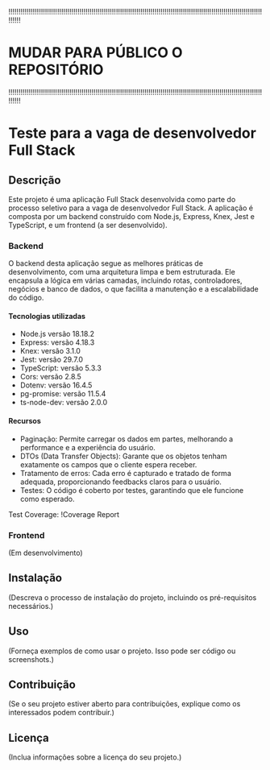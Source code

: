 



!!!!!!!!!!!!!!!!!!!!!!!!!!!!!!!!!!!!!!!!!!!!!!!!!!!!!!!!!!!!!!!!!!!!!!!!!!!!!!!!!!!!!!!!!!!!!!!!!!!!!!!!!!!!!!!!!!!!!!!!!!!!!!!!!!!
# MUDAR PARA PÚBLICO O REPOSITÓRIO

!!!!!!!!!!!!!!!!!!!!!!!!!!!!!!!!!!!!!!!!!!!!!!!!!!!!!!!!!!!!!!!!!!!!!!!!!!!!!!!!!!!!!!!!!!!!!!!!!!!!!!!!!!!!!!!!!!!!!!!!!!!!!!!!!!!


# Teste para a vaga de desenvolvedor Full Stack

## Descrição

Este projeto é uma aplicação Full Stack desenvolvida como parte do processo seletivo para a vaga de desenvolvedor Full Stack. A aplicação é composta por um backend construído com Node.js, Express, Knex, Jest e TypeScript, e um frontend (a ser desenvolvido).

### Backend

O backend desta aplicação segue as melhores práticas de desenvolvimento, com uma arquitetura limpa e bem estruturada. Ele encapsula a lógica em várias camadas, incluindo rotas, controladores, negócios e banco de dados, o que facilita a manutenção e a escalabilidade do código.

#### Tecnologias utilizadas

- Node.js versão 18.18.2
- Express: versão 4.18.3
- Knex: versão 3.1.0
- Jest: versão 29.7.0
- TypeScript: versão 5.3.3
- Cors: versão 2.8.5
- Dotenv: versão 16.4.5
- pg-promise: versão 11.5.4
- ts-node-dev: versão 2.0.0

#### Recursos

- Paginação: Permite carregar os dados em partes, melhorando a performance e a experiência do usuário.
- DTOs (Data Transfer Objects): Garante que os objetos tenham exatamente os campos que o cliente espera receber.
- Tratamento de erros: Cada erro é capturado e tratado de forma adequada, proporcionando feedbacks claros para o usuário.
- Testes: O código é coberto por testes, garantindo que ele funcione como esperado.

Test Coverage:
!Coverage Report

### Frontend

(Em desenvolvimento)

## Instalação

(Descreva o processo de instalação do projeto, incluindo os pré-requisitos necessários.)

## Uso

(Forneça exemplos de como usar o projeto. Isso pode ser código ou screenshots.)

## Contribuição

(Se o seu projeto estiver aberto para contribuições, explique como os interessados podem contribuir.)

## Licença

(Inclua informações sobre a licença do seu projeto.)